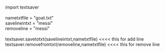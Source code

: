 import textsaver 
<br />
<br />
nametxtfile = "goat.txt"
<br />
savelineintxt = "messi"
<br />
removeline = "messi"
<br />
<br />
textsaver.savetotxt(savelineintxt,nametxtfile)          <<<< this for add line <br />
textsaver.removefromtxt(removeline,nametxtfile)      <<<< this for remove line

